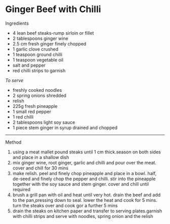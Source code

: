 # Ginger Beef with Chilli

Ingredients

-   4 lean beef steaks-rump sirloin or fillet
-   2 tablespoons ginger wine
-   2.5 cm fresh ginger finely chopped
-   1 garlic clove crushed
-   1 teaspoon ground chilli
-   1 teaspoon vegetable oil
-   salt and pepper
-   red chilli strips to garnish

*To serve*

-   freshly cooked noodles
-   2 spring onions shredded
-   relish
-   225g fresh pineapple
-   1 small red pepper
-   1 red chilli
-   2 tablespoons light soy sauce
-   1 piece stem ginger in syrup drained and chopped

--------------------------------------------------------------------------------

Method

1.  using a meat mallet pound steaks until 1 cm thick.season on both sides and
    place in a shallow dish
2.  mix ginger wine, root ginger, garlic and chilli and pour over the meat.
    cover and chill for 30 mins
3.  make relish. peel and finely chop pineapple and place in a bowl. half,
    de-seed and finely chop the pepper and chilli. stir into the pineapple
    together with the soy sauce and stem ginger. cover and chill until required
4.  brush a grill pan with oil and heat until very hot. drain the beef and add
    to the pan,pressing down to seal. lower the heat and cook for 5 mins. turn
    the steaks over and cook gor a further 5 mins
5.  drain the steaks on kitchen paper and transfer to serving plates.garnish
    with chilli strips and serve with noodles, spring onion and the relish
